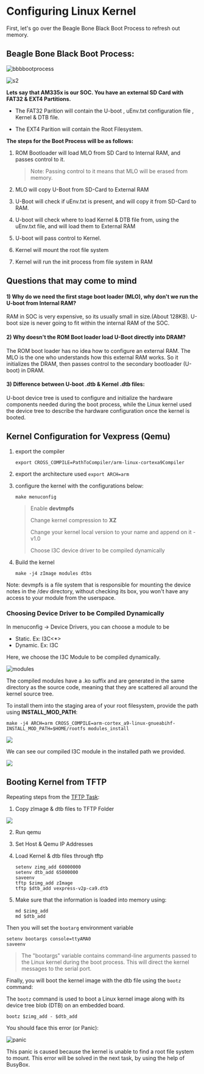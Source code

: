 # Configuring Linux Kernel

First, let's go over the Beagle Bone Black Boot Process to refresh out memory.



## Beagle Bone Black Boot Process:

![bbbbootprocess](README.assets/bbbbootprocess-1708977274393-3.jpg)



![s2](README.assets/s2-1708977396160-5.png)



**Lets say that AM335x is our SOC. You have an external SD Card with FAT32 & EXT4 Partitions.** 

- The FAT32 Parition will contain the U-boot , uEnv.txt configuration file , Kernel & DTB file. 

- The EXT4 Parition will contain the Root Filesystem.

  

**The steps for the Boot Process will be as follows:**

1) ROM Bootloader will load MLO from SD Card to Internal RAM, and passes control to it.

   > Note: Passing control to it means that MLO will be erased from memory. 

2) MLO will copy U-Boot from SD-Card to External RAM

3) U-Boot will check if uEnv.txt is present, and will copy it from SD-Card to RAM.

4) U-boot will check where to load Kernel & DTB file from, using the uEnv.txt file, and will load them to External RAM
5) U-boot will pass control to Kernel.

5) Kernel will mount the root file system

6) Kernel will run the init process from file system in RAM

   

## Questions that may come to mind

#### 1) Why do we need the first stage boot loader (MLO), why don't we run the U-boot from Internal RAM?

RAM in SOC is very expensive, so its usually small in size.(About 128KB). U-boot size is never going to fit within the internal RAM of the SOC. 

#### 2) Why doesn't the ROM Boot loader load U-Boot directly into DRAM?

The ROM boot loader has no idea how to configure an external RAM. The MLO is the one who understands how this external RAM works. So it initializes the DRAM, then passes control to the secondary bootloader (U-boot) in DRAM.

#### 3) Difference between U-boot .dtb & Kernel .dtb files:

U-boot device tree  is used to configure and initialize the hardware components needed  during the boot process, while the Linux kernel used the device tree to  describe the hardware configuration once the kernel is booted.



## Kernel Configuration for Vexpress (Qemu)

1. export the compiler

   `export CROSS_COMPILE=PathToCompiler/arm-linux-cortexa9Compiler`

2. export the architecture used
   `export ARCH=arm` 

3. configure the kernel with the configurations below:

   `make menuconfig`

   > Enable **devtmpfs**
   >
   > Change kernel compression to **XZ**
   >
   > Change your kernel local version to your name and append on it -v1.0
   >
   > Choose I3C device driver to be compiled dynamically 

4. Build the kernel 

   `make -j4 zImage modules dtbs`
   
   

Note: devmpfs is a file system that is responsible for mounting the device notes in the /dev directory, without checking its box, you won't have any access to your module from the userspace.

### Choosing Device Driver to be Compiled Dynamically

In menuconfig -> Device Drivers, you can choose a module to be

- Static. Ex: I3C<*>
- Dynamic. Ex: I3C<M>

Here, we choose the I3C Module to be compiled dynamically.

![modules](README.assets/modules.png)

The compiled modules have a .ko suffix and are generated  in the same directory as the source code, meaning that they are  scattered all around the kernel source tree.

To install them into the staging area of your root  filesystem, provide the path using **INSTALL_MOD_PATH**:

```
make -j4 ARCH=arm CROSS_COMPILE=arm-cortex_a9-linux-gnueabihf- INSTALL_MOD_PATH=$HOME/rootfs modules_install
```

![](/home/yasmin/Embedded_Linux/EmbeddedLinux/05.Configuring_Kernel/README.assets/mod.png)

We can see our compiled I3C module in the installed path we provided.

![](README.assets/i3c-1708980517662-13.png)



## Booting Kernel from TFTP

Repeating steps from the [TFTP Task](https://github.com/yasminehelmy2001/Embedded_Linux/tree/master/EmbeddedLinux/TFTP_Task):

1) Copy zImage & dtb files to TFTP Folder

![](README.assets/ss.png)



2) Run qemu 

3) Set Host & Qemu IP Addresses 

4) Load Kernel & dtb files through tftp

   ```
   setenv zimg_add 60000000
   setenv dtb_add 65000000
   saveenv
   tftp $zimg_add zImage
   tftp $dtb_add vexpress-v2p-ca9.dtb
   ```

5. Make sure that the information is loaded into memory using:

   ```
   md $zimg_add
   md $dtb_add
   ```

Then you will set the `bootarg` environment variable

```
setenv bootargs console=ttyAMA0 
saveenv
```

> The "bootargs" variable contains command-line arguments passed to the Linux kernel during the boot process. This will direct the kernel messages to the serial port.

Finally, you will boot the kernel image with the dtb file using the `bootz` command:

The `bootz` command is used to boot a Linux kernel image along with its device tree blob (DTB) on an embedded board.

```
bootz $zimg_add - $dtb_add
```

You should face this error (or Panic):

![panic](README.assets/panic.png)

This panic is caused because the kernel is unable to find a root file system to mount. This error will be solved in the next task, by using the help of BusyBox.